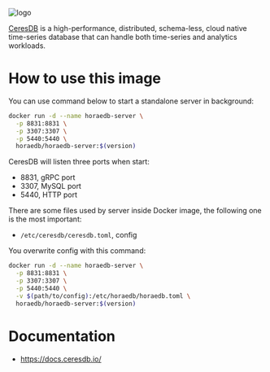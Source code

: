 ![logo](https://github.com/CeresDB/horaedb/raw/main/docs/logo/CeresDB.png)


[CeresDB](https://github.com/CeresDB/horaedb) is a high-performance, distributed, schema-less, cloud native time-series database that can handle both time-series and analytics workloads.

# How to use this image

You can use command below to start a standalone server in background:
```bash
docker run -d --name horaedb-server \
  -p 8831:8831 \
  -p 3307:3307 \
  -p 5440:5440 \
  horaedb/horaedb-server:$(version)
```

CeresDB will listen three ports when start:
- 8831, gRPC port
- 3307, MySQL port
- 5440, HTTP port

There are some files used by server inside Docker image, the following one is the most important:
- `/etc/ceresdb/ceresdb.toml`, config

You overwrite config with this command:

```bash
docker run -d --name horaedb-server \
  -p 8831:8831 \
  -p 3307:3307 \
  -p 5440:5440 \
  -v $(path/to/config):/etc/horaedb/horaedb.toml \
  horaedb/horaedb-server:$(version)
```

# Documentation
- https://docs.ceresdb.io/
